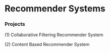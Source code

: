 # Recommender Systems

### Projects

(1) Collaborative Filtering Recommender System

(2) Content Based Recommender System

